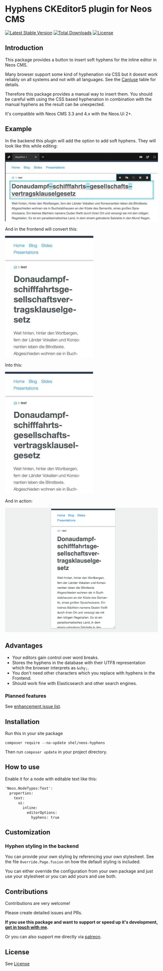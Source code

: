 # Hyphens CKEditor5 plugin for Neos CMS   

[![Latest Stable Version](https://poser.pugx.org/shel/neos-hyphens/v/stable)](https://packagist.org/packages/shel/neos-hyphens)
[![Total Downloads](https://poser.pugx.org/shel/neos-hyphens/downloads)](https://packagist.org/packages/shel/neos-hyphens)
[![License](https://poser.pugx.org/shel/neos-hyphens/license)](https://packagist.org/packages/shel/neos-hyphens)

## Introduction

This package provides a button to insert soft hyphens for the inline editor in Neos CMS.

Many browser support some kind of hyphenation via CSS but it doesnt work reliably on all systems 
and not with all languages. See the [CanIuse](https://caniuse.com/#feat=css-hyphens) table for details.

Therefore this package provides a manual way to insert them. You should be careful with using the 
CSS based hyphenation in combination with the manual hyphens as the result can be unexpected.

It's compatible with Neos CMS 3.3 and 4.x with the Neos.Ui 2+.

## Example           

In the backend this plugin will add the option to add soft hyphens. They will look like this while editing:

![Visible hyphens while editing](Documentation/neos-backend-hyphens.jpg)       
       
And in the frontend will convert this:

![Unwanted hyphenation without soft hyphens](Documentation/neos-frontend-before.jpg)

Into this:

![Expected hyphenation](Documentation/neos-frontend-after.jpg)

And in action:

![Expected hyphenation](Documentation/example.gif)                            
                
## Advantages

* Your editors gain control over word breaks.
* Stores the hyphens in the database with their UTF8 representation which the browser interprets as `&shy;`.
* You don't need other characters which you replace with hyphens in the Frontend.
* Should work fine with Elasticsearch and other search engines.

### Planned features

See [enhancement issue list](https://github.com/Sebobo/Shel.Neos.Hyphens/issues?utf8=✓&q=is%3Aissue+label%3Aenhancement+).

## Installation

Run this in your site package

    composer require --no-update shel/neos-hyphens
    
Then run `composer update` in your project directory.

## How to use

Enable it for a node with editable text like this:

    'Neos.NodeTypes:Text':
      properties:
        text:
          ui:
            inline:
              editorOptions:
                hyphens: true
                
## Customization

### Hyphen styling in the backend

You can provide your own styling by referencing your own stylesheet.
See the file `Override.Page.fusion` on how the default styling is included.

You can either override the configuration from your own package and just use your stylesheet
or you can add yours and use both. 

## Contributions

Contributions are very welcome! 

Please create detailed issues and PRs.  

**If you use this package and want to support or speed up it's development, [get in touch with me](mailto:hyphens@helzle.it).**

Or you can also support me directly via [patreon](https://www.patreon.com/shelzle).

## License

See [License](./LICENSE.txt)

